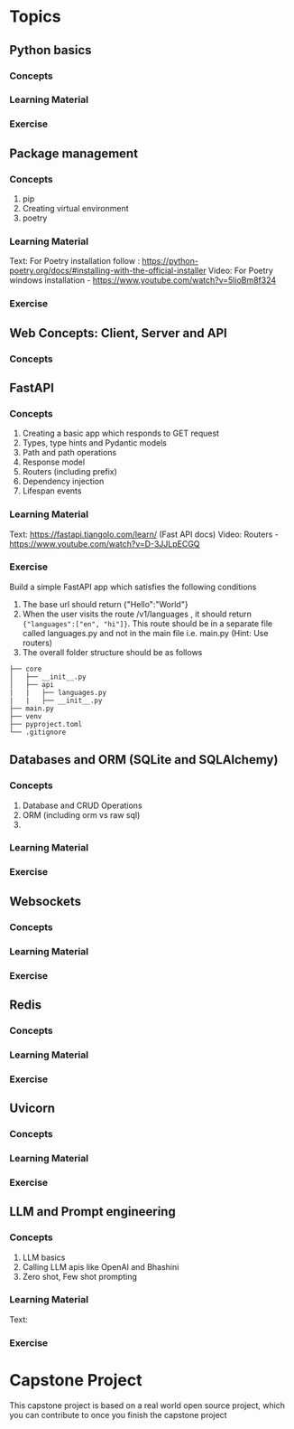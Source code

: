 # Topics

## Python basics
### Concepts

### Learning Material

### Exercise

## Package management
### Concepts
1. pip
2. Creating virtual environment
3. poetry
### Learning Material
Text: 
For Poetry installation follow : https://python-poetry.org/docs/#installing-with-the-official-installer
Video: 
For Poetry windows installation - https://www.youtube.com/watch?v=5lioBm8f324

### Exercise

## Web Concepts: Client, Server and API
### Concepts

## FastAPI 
### Concepts
1. Creating a basic app which responds to GET request
2. Types, type hints and Pydantic models
3. Path and path operations
4. Response model
5. Routers (including prefix)
6. Dependency injection
7. Lifespan events
  
### Learning Material
Text: https://fastapi.tiangolo.com/learn/ (Fast API docs)
Video:
Routers - https://www.youtube.com/watch?v=D-3JJLpECGQ

### Exercise
Build a simple FastAPI app which satisfies the following conditions
1. The base url should return {"Hello":"World"}
2. When the user visits the route /v1/languages , it should return `{"languages":["en", "hi"]}`. This route should be in a separate file called languages.py and not in the main file i.e. main.py (Hint: Use routers)
3. The overall folder structure should be as follows
```
├── core
│   ├── __init__.py
│   ├── api
|   |   ├── languages.py
|   |   ├── __init__.py
├── main.py
├── venv
├── pyproject.toml
└── .gitignore
```

## Databases and ORM (SQLite and SQLAlchemy)
### Concepts
1. Database and CRUD Operations
2. ORM (including orm vs raw sql)
3. 
### Learning Material

### Exercise


## Websockets
### Concepts

### Learning Material

### Exercise



## Redis
### Concepts

### Learning Material

### Exercise

## Uvicorn
### Concepts

### Learning Material

### Exercise

## LLM and Prompt engineering
### Concepts
1. LLM basics
2. Calling LLM apis like OpenAI and Bhashini
3. Zero shot, Few shot prompting
### Learning Material
Text:

### Exercise

# Capstone Project 
This capstone project is based on a real world open source project, which you can contribute to once you finish the capstone project

